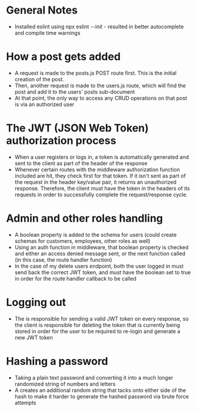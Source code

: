 # General Notes

- Installed eslint using npx eslint --init - resulted in better autocomplete and compile time warnings

# How a post gets added

- A request is made to the posts.js POST route first. This is the initial creation of the post.
- Then, another request is made to the users.js route, which will find the post and add it to the users' posts sub-document
- At that point, the only way to access any CRUD operations on that post is via an authorized user

# The JWT (JSON Web Token) authorization process

- When a user registers or logs in, a token is automatically generated and sent to the client as part of the header of the response
- Whenever certain routes with the middleware authorization function included are hit, they check first for that token. If it isn't sent as part of the request in the <x-auth-token> header key/value pair, it returns an unauthorized response. Therefore, the client must have the token in the headers of its requests in order to successfully complete the request/response cycle.

# Admin and other roles handling

- A boolean property is added to the schema for users (could create schemas for customers, employees, other roles as well)
- Using an auth function in middleware, that boolean property is checked and either an access denied message sent,
  or the next function called (in this case, the route handler function)
- In the case of my delete users endpoint, both the user logged in must send back the correct JWT token, and must have the
  <isAdmin> boolean set to true in order for the route handler callback to be called

# Logging out

- The <CLIENT> is responsible for sending a valid JWT token on every response, so the client is responsible for deleting the token
  that is currently being stored in order for the user to be required to re-login and generate a new JWT token

# Hashing a password

- Taking a plain text password and converting it into a much longer randomized string of numbers and letters
- A <salt> creates an additional random string that tacks onto either side of the hash to make it harder to generate
  the hashed password via brute force attempts
